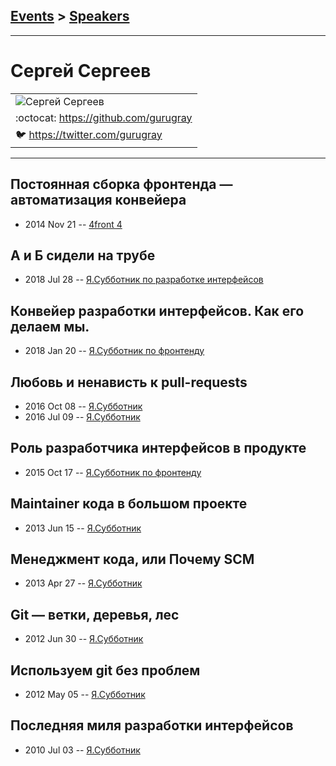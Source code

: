 ## [Events](../README.md) > [Speakers](../speakers.md)
---

# Сергей Сергеев

| |
| --- |
| ![Сергей Сергеев](https://avatars.io/twitter/gurugray/large)
| :octocat:  [https:&#x2F;&#x2F;github.com&#x2F;gurugray](https://github.com/gurugray)
| :bird:  [https:&#x2F;&#x2F;twitter.com&#x2F;gurugray](https://twitter.com/gurugray)

---
## Постоянная сборка фронтенда — автоматизация конвейера
- 2014 Nov 21 -- [4front 4](https://youtu.be/2-8oXbkoErg)    
## А и Б сидели на трубе
- 2018 Jul 28 -- [Я.Субботник по разработке интерфейсов](https://events.yandex.ru/lib/talks/5919/)    
## Конвейер разработки интерфейсов. Как его делаем мы.
- 2018 Jan 20 -- [Я.Субботник по фронтенду](https://events.yandex.ru/lib/talks/5482/)    
## Любовь и ненависть к pull-requests
- 2016 Oct 08 -- [Я.Субботник](https://events.yandex.ru/lib/talks/4086/)    
- 2016 Jul 09 -- [Я.Субботник](https://events.yandex.ru/lib/talks/3676/)    
## Роль разработчика интерфейсов в продукте
- 2015 Oct 17 -- [Я.Субботник по фронтенду](https://events.yandex.ru/lib/talks/3204/)    
## Maintainer кода в большом проекте
- 2013 Jun 15 -- [Я.Субботник](https://events.yandex.ru/lib/talks/943/)    
## Менеджмент кода, или Почему SCM
- 2013 Apr 27 -- [Я.Субботник](https://events.yandex.ru/lib/talks/844/)    
## Git — ветки, деревья, лес
- 2012 Jun 30 -- [Я.Субботник](https://events.yandex.ru/lib/talks/431/)    
## Используем git без проблем
- 2012 May 05 -- [Я.Субботник](https://events.yandex.ru/lib/talks/112/)    
## Последняя миля разработки интерфейсов
- 2010 Jul 03 -- [Я.Субботник](https://events.yandex.ru/lib/talks/917/)    
